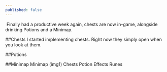 ```yaml
---
published: false
---
```


![]()
Finally had a productive week again, chests are now in-game, alongside drinking Potions and a Minimap.

##Chests
I started implementing chests. Right now they simply open when you look at them. 

##Potions

##Minimap
Minimap (img1)
Chests
Potion Effects
Runes